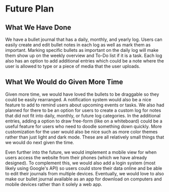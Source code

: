 # Future Plan
## What We Have Done
We have a bullet journal that has a daily, monthly, and yearly log. Users can easily create and edit bullet notes in each log as well as mark them as important. Marking specific bullets as important on the daily log will make them show up on the weekly overview and To-Do list if it is a task. Each log also has an option to add additional entries which could be a note where the user is allowed to type or a piece of media that the user uploads.

## What We Would do Given More Time
Given more time, we would have loved the bullets to be draggable so they could be easily rearranged. A notification system would also be a nice feature to add to remind users about upcoming events or tasks. We also had planned for there to be an option for users to create a custom log for notes that did not fit into daily, monthly, or future log categories. In the additional entries, adding a option to draw free-form (like on a whiteboard) could be a useful feature for users who need to doodle something down quickly. More customization for the user would also be nice such as more color themes rather than just light and dark mode. These are all relatively small things that we would do next given the time. 

Even further into the future, we would implement a mobile view for when users access the website from their phones (which we have already designed). To complement this, we would also add a login system (most likely using Google's API) so users could store their data online and be able to edit their journals from multiple devices. Eventually, we would love to also make our bullet journal available as an app for download on computers and mobile devices rather than it solely a web app.
